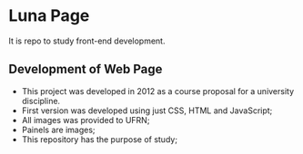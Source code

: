 # Luna Page

It is repo to study front-end development.

## Development of Web Page

- This project was developed in 2012 as a course proposal for a university discipline.
- First version was developed using just CSS, HTML and JavaScript;
- All images was provided to UFRN;
- Painels are images;
- This repository has the purpose of study;

